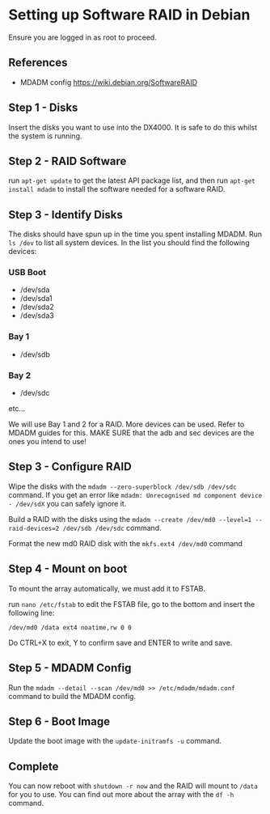 # Setting up Software RAID in Debian

Ensure you are logged in as root to proceed.

## References
- MDADM config https://wiki.debian.org/SoftwareRAID

## Step 1 - Disks

Insert the disks you want to use into the DX4000. It is safe to do this whilst the system is running.

## Step 2 - RAID Software

run `apt-get update` to get the latest API package list, and then run `apt-get install mdadm` to install the software needed for a software RAID.

## Step 3 - Identify Disks

The disks should have spun up in the time you spent installing MDADM. Run `ls /dev` to list all system devices. In the list you should find the following devices:

### USB Boot
- /dev/sda
- /dev/sda1
- /dev/sda2
- /dev/sda3

### Bay 1
- /dev/sdb

### Bay 2
 - /dev/sdc

etc...

We will use Bay 1 and 2 for a RAID. More devices can be used. Refer to MDADM guides for this. MAKE SURE that the adb and sec devices are the ones you intend to use!

## Step 3 - Configure RAID

Wipe the disks with the `mdadm --zero-superblock /dev/sdb /dev/sdc` command. If you get an error like `mdadm: Unrecognised md component device - /dev/sdX` you can safely ignore it.

Build a RAID with the disks using the `mdadm --create /dev/md0 --level=1 --raid-devices=2 /dev/sdb /dev/sdc` command.

Format the new md0 RAID disk with the `mkfs.ext4 /dev/md0` command

## Step 4 - Mount on boot

To mount the array automatically, we must add it to FSTAB.

run `nano /etc/fstab` to edit the FSTAB file, go to the bottom and insert the following line:

```
/dev/md0 /data ext4 noatime,rw 0 0
```

Do CTRL+X to exit, Y to confirm save and ENTER to write and save.

## Step 5 - MDADM Config

Run the `mdadm --detail --scan /dev/md0 >> /etc/mdadm/mdadm.conf` command to build the MDADM config.

## Step 6 - Boot Image

Update the boot image with the `update-initramfs -u` command.

## Complete

You can now reboot with `shutdown -r now` and the RAID will mount to `/data` for you to use. You can find out more about the array with the `df -h` command.